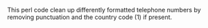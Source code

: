 This perl code clean up differently formatted telephone numbers by removing punctuation and the country code (1) if present.
